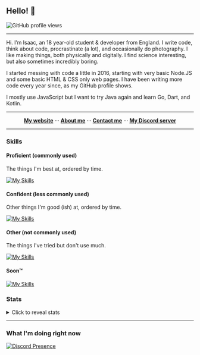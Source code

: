 ## Hello! 👋

![GitHub profile views](https://komarev.com/ghpvc/?username=eartharoid&color=009999&style=for-the-badge) <!-- *(since 20th October 2020)* -->

<hr>

Hi. I’m Isaac, an 18 year-old student & developer from England. I write code, think about code, procrastinate (a lot), and occasionally do photography. I like making things, both physically and digitally. I find science interesting, but also sometimes incredibly boring.

I started messing with code a little in 2016, starting with very basic Node.JS and some basic HTML & CSS only web pages. I have been writing more code every year since, as my GitHub profile shows.

I mostly use JavaScript but I want to try Java again and learn Go, Dart, and Kotlin.

<hr>

<p align="center">
  <b><a href="https://eartharoid.me">My website</a></b>
    ···  
  <b><a href="https://eartharoid.me/about">About me</a></b>
    ···  
  <b><a href="https://eartharoid.me/contact">Contact me</a></b>
    ···  
  <b><a href="https://lnk.earth/discord">My Discord server</a></b>
</p>

<hr>


### Skills

#### Proficient (commonly used)

The things I'm best at, ordered by time.

[![My Skills](https://skillicons.dev/icons?i=raspberrypi,html,css,js,github,md,nodejs,discord,bots,cloudflare,git,nginx,vscode,regex,mysql,prisma,netlify,tailwind)](https://skillicons.dev)

#### Confident (less commonly used)

Other things I'm good (ish) at, ordered by time.

[![My Skills](https://skillicons.dev/icons?i=codepen,py,express,linux,vue,firebase,supabase,ts,grafana,svelte,svg,workers)](https://skillicons.dev)

#### Other (not commonly used)

The things I've tried but don't use much.

[![My Skills](https://skillicons.dev/icons?i=wordpress,php,java,eclipse,bootstrap,jquery,sass,deno,figma,materialui,react,nextjs,bash,powershell,prometheus,sass)](https://skillicons.dev)

#### Soon™️

[![My Skills](https://skillicons.dev/icons?i=docker,go,mongodb,nuxtjs,kotlin,dart,flutter,remix)](https://skillicons.dev)

### Stats

<details>
  <summary>Click to reveal  stats</summary>
  
  ![Stats](https://github-readme-stats.vercel.app/api?username=eartharoid&show_icons=true&hide_title=true&bg_color=30,41E296,00C4EE&title_color=fff&text_color=fff)

  [![Metrics](https://raw.githubusercontent.com/eartharoid/eartharoid/master/github-metrics.svg)](https://metrics.lecoq.io/about/eartharoid)

</details>



<hr>

### What I'm doing right now

[![Discord Presence](https://lanyard-profile-readme.vercel.app/api/319467558166069248)](https://discord.com/users/319467558166069248)
